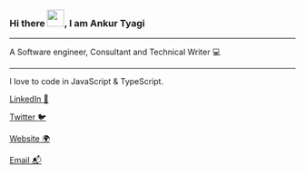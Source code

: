 ### Hi there <img src="https://raw.githubusercontent.com/MartinHeinz/MartinHeinz/master/wave.gif" width="30px">, I am Ankur Tyagi

---

A Software engineer, Consultant and Technical Writer 💻 

---

I love to code in JavaScript & TypeScript. 

[LinkedIn 💼](https://linkedin.com/in/tyaga001)

[Twitter 🐦](https://twitter.com/TheAnkurTyagi)

[Website 🌍](https://theankurtyagi.com/)

[Email 📬](mailto:hello@theankurtyagi.com)
